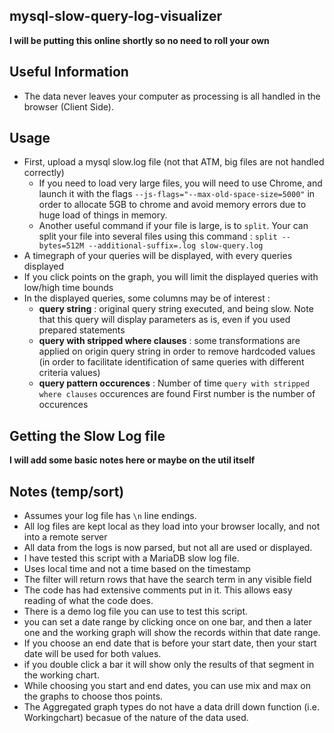 mysql-slow-query-log-visualizer
----------

**I will be putting this online shortly so no need to roll your own**

## Useful Information
- The data never leaves your computer as processing is all handled in the browser (Client Side).

## Usage
- First, upload a mysql slow.log file (not that ATM, big files are not handled correctly)
  - If you need to load very large files, you will need to use Chrome, and launch it with the flags `--js-flags="--max-old-space-size=5000"` in order to
  allocate 5GB to chrome and avoid memory errors due to huge load of things in memory.
  - Another useful command if your file is large, is to `split`. Your can split your file into several files using this command : `split --bytes=512M --additional-suffix=.log slow-query.log`
- A timegraph of your queries will be displayed, with every queries displayed
- If you click points on the graph, you will limit the displayed queries with low/high time bounds
- In the displayed queries, some columns may be of interest :
  - **query string** : original query string executed, and being slow. Note that this query will display parameters
   as is, even if you used prepared statements
  - **query with stripped where clauses** : some transformations are applied on origin query string in order
   to remove hardcoded values (in order to facilitate identification of same queries with different criteria values)
  - **query pattern occurences** : Number of time `query with stripped where clauses` occurences are found
   First number is the number of occurences

## Getting the Slow Log file
**I will add some basic notes here or maybe on the util itself**

## Notes (temp/sort)
- Assumes your log file has `\n` line endings.
- All log files are kept local as they load into your browser locally, and not into a remote server
- All data from the logs is now parsed, but not all are used or displayed.
- I have tested this script with a MariaDB slow log file.
- Uses local time and not a time based on the timestamp
- The filter will return rows that have the search term in any visible field
- The code has had extensive comments put in it. This allows easy reading of what the code does.
- There is a demo log file you can use to test this script.
- you can set a date range by clicking once on one bar, and then a later one and the working graph will show the records within that date range.
- If you choose an end date that is before your start date, then your start date will be used for both values.
- if you double click a bar it will show only the results of that segment in the working chart.
- While choosing you start and end dates, you can use mix and max on the graphs to choose thos points.
- The Aggregated graph types do not have a data drill down function (i.e. Workingchart) becasue of the nature of the data used.
